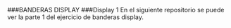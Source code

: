 ###BANDERAS DISPLAY
###Display 1
En el siguiente repositorio se puede ver la parte 1 del ejercicio de banderas display.
